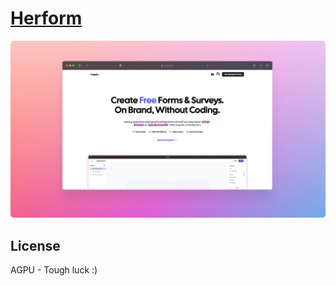 # [Herform](https://heroform.io)

![Herform Preview](/image.webp)

## License

AGPU - Tough luck :)
